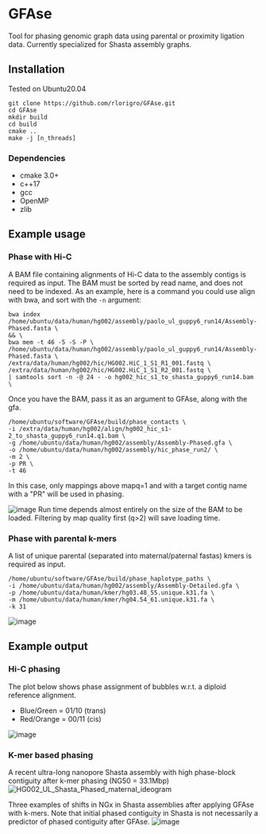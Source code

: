 # GFAse

Tool for phasing genomic graph data using parental or proximity ligation data. Currently specialized for Shasta assembly graphs.

## Installation

Tested on Ubuntu20.04 

```
git clone https://github.com/rlorigro/GFAse.git
cd GFAse
mkdir build
cd build
cmake ..
make -j [n_threads]
```

### Dependencies

- cmake 3.0+
- c++17
- gcc
- OpenMP
- zlib


## Example usage

### Phase with Hi-C
A BAM file containing alignments of Hi-C data to the assembly contigs is required as input. The BAM must be sorted by read name, and does not need to be indexed. As an example, here is a command you could use align with bwa, and sort with the `-n` argument:

```
bwa index /home/ubuntu/data/human/hg002/assembly/paolo_ul_guppy6_run14/Assembly-Phased.fasta \
&& \
bwa mem -t 46 -5 -S -P \
/home/ubuntu/data/human/hg002/assembly/paolo_ul_guppy6_run14/Assembly-Phased.fasta \
/extra/data/human/hg002/hic/HG002.HiC_1_S1_R1_001.fastq \
/extra/data/human/hg002/hic/HG002.HiC_1_S1_R2_001.fastq \
| samtools sort -n -@ 24 - -o hg002_hic_s1_to_shasta_guppy6_run14.bam \
```
Once you have the BAM, pass it as an argument to GFAse, along with the gfa.

```
/home/ubuntu/software/GFAse/build/phase_contacts \
-i /extra/data/human/hg002/align/hg002_hic_s1-2_to_shasta_guppy6_run14.q1.bam \
-g /home/ubuntu/data/human/hg002/assembly/Assembly-Phased.gfa \
-o /home/ubuntu/data/human/hg002/assembly/hic_phase_run2/ \
-m 2 \
-p PR \
-t 46
```
In this case, only mappings above mapq=1 and with a target contig name with a "PR" will be used in phasing.


![image](https://user-images.githubusercontent.com/28764332/169711948-651feac3-2f53-4a71-9608-913a09b215b4.png)
Run time depends almost entirely on the size of the BAM to be loaded. Filtering by map quality first (q>2) will save loading time. 


### Phase with parental k-mers
A list of unique parental (separated into maternal/paternal fastas) kmers is required as input.
```
/home/ubuntu/software/GFAse/build/phase_haplotype_paths \
-i /home/ubuntu/data/human/hg002/assembly/Assembly-Detailed.gfa \
-p /home/ubuntu/data/human/kmer/hg03.48_55.unique.k31.fa \
-m /home/ubuntu/data/human/kmer/hg04.54_61.unique.k31.fa \
-k 31
```
![image](https://user-images.githubusercontent.com/28764332/169711827-7f84d3c6-51e8-465d-9620-f2da047a15a1.png)


## Example output

### Hi-C phasing
The plot below shows phase assignment of bubbles w.r.t. a diploid reference alignment. 

- Blue/Green = 01/10 (trans)
- Red/Orange = 00/11 (cis)

![image](https://user-images.githubusercontent.com/28764332/169707905-7d6e688f-e07a-4cdc-a9e7-e19893132d80.png)

### K-mer based phasing

A recent ultra-long nanopore Shasta assembly with high phase-block contiguity after k-mer phasing (NG50 = 33.1Mbp)
![HG002_UL_Shasta_Phased_maternal_ideogram](https://user-images.githubusercontent.com/28764332/169709071-0d3696c2-8ffb-4cbd-b7af-4dd73ad83734.png)

Three examples of shifts in NGx in Shasta assemblies after applying GFAse with k-mers. Note that initial phased contiguity in Shasta is not necessarily a predictor of phased contiguity after GFAse.
![image](https://user-images.githubusercontent.com/28764332/169709283-db012bc4-5fc7-4eee-9901-59fe83293fd6.png)

